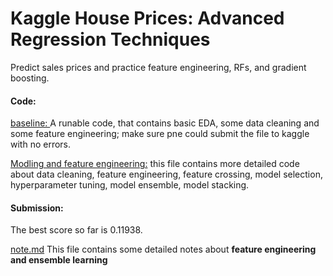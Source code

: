 # Kaggle House Prices: Advanced Regression Techniques

Predict sales prices and practice feature engineering, RFs, and gradient boosting.



#### Code: 

[baseline: ](https://github.com/FFFlora/kaggle-house-price/blob/master/house-price-baseline.ipynb) A runable code, that contains basic EDA, some data cleaning and some feature engineering; make sure pne could submit the file to kaggle with no errors.

[Modling and feature engineering:](https://github.com/FFFlora/kaggle-house-price/blob/master/house-price-feature-engineer.ipynb) this file contains more detailed code about data cleaning, feature engineering, feature crossing, model selection, hyperparameter tuning, model ensemble, model stacking. 

#### Submission:

The best score so far is 0.11938.

[note.md](https://github.com/FFFlora/kaggle-house-price/blob/master/notes.md) This file contains some detailed notes about **feature engineering and ensemble learning**


